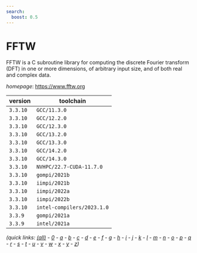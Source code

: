 ```yaml
---
search:
  boost: 0.5
---
```

# FFTW

FFTW is a C subroutine library for computing the discrete Fourier transform (DFT) in one or more dimensions, of arbitrary input size, and of both real and complex data.

*homepage*: <https://www.fftw.org>

version | toolchain
--------|----------
``3.3.10`` | ``GCC/11.3.0``
``3.3.10`` | ``GCC/12.2.0``
``3.3.10`` | ``GCC/12.3.0``
``3.3.10`` | ``GCC/13.2.0``
``3.3.10`` | ``GCC/13.3.0``
``3.3.10`` | ``GCC/14.2.0``
``3.3.10`` | ``GCC/14.3.0``
``3.3.10`` | ``NVHPC/22.7-CUDA-11.7.0``
``3.3.10`` | ``gompi/2021b``
``3.3.10`` | ``iimpi/2021b``
``3.3.10`` | ``iimpi/2022a``
``3.3.10`` | ``iimpi/2022b``
``3.3.10`` | ``intel-compilers/2023.1.0``
``3.3.9`` | ``gompi/2021a``
``3.3.9`` | ``intel/2021a``


*(quick links: [(all)](../index.md) - [0](../0/index.md) - [a](../a/index.md) - [b](../b/index.md) - [c](../c/index.md) - [d](../d/index.md) - [e](../e/index.md) - [f](../f/index.md) - [g](../g/index.md) - [h](../h/index.md) - [i](../i/index.md) - [j](../j/index.md) - [k](../k/index.md) - [l](../l/index.md) - [m](../m/index.md) - [n](../n/index.md) - [o](../o/index.md) - [p](../p/index.md) - [q](../q/index.md) - [r](../r/index.md) - [s](../s/index.md) - [t](../t/index.md) - [u](../u/index.md) - [v](../v/index.md) - [w](../w/index.md) - [x](../x/index.md) - [y](../y/index.md) - [z](../z/index.md))*

